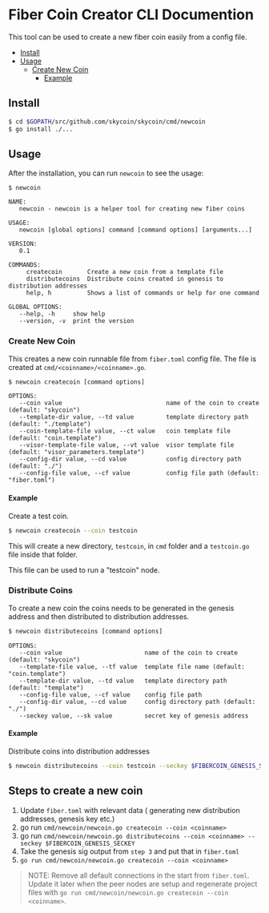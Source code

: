 # Fiber Coin Creator CLI Documention
This tool can be used to create a new fiber coin easily from a config file.
- [Install](#install)
 - [Usage](#usage)
   - [Create New Coin](#create-new-coin)
     - [Example](#example)

## Install

```bash
$ cd $GOPATH/src/github.com/skycoin/skycoin/cmd/newcoin
$ go install ./...
```

## Usage

After the installation, you can run `newcoin` to see the usage:

```
$ newcoin

NAME:
   newcoin - newcoin is a helper tool for creating new fiber coins

USAGE:
   newcoin [global options] command [command options] [arguments...]

VERSION:
   0.1

COMMANDS:
     createcoin       Create a new coin from a template file
     distributecoins  Distribute coins created in genesis to distribution addresses
     help, h          Shows a list of commands or help for one command

GLOBAL OPTIONS:
   --help, -h     show help
   --version, -v  print the version
```

### Create New Coin
This creates a new coin runnable file from `fiber.toml` config file.
The file is created at `cmd/<coinname>/<coinname>.go`.

```bash
$ newcoin createcoin [command options]
```

```
OPTIONS:
   --coin value                             name of the coin to create (default: "skycoin")
   --template-dir value, --td value         template directory path (default: "./template")
   --coin-template-file value, --ct value   coin template file (default: "coin.template")
   --visor-template-file value, --vt value  visor template file (default: "visor_parameters.template")
   --config-dir value, --cd value           config directory path (default: "./")
   --config-file value, --cf value          config file path (default: "fiber.toml")
```

#### Example
Create a test coin.

```bash
$ newcoin createcoin --coin testcoin
```

This will create a new directory, `testcoin`, in `cmd` folder and
a `testcoin.go` file inside that folder.

This file can be used to run a "testcoin" node.

### Distribute Coins
To create a new coin the coins needs to be generated in the genesis address
and then distributed to distribution addresses.

```bash
$ newcoin distributecoins [command options]
```

```
OPTIONS:
   --coin value                       name of the coin to create (default: "skycoin")
   --template-file value, --tf value  template file name (default: "coin.template")
   --template-dir value, --td value   template directory path (default: "template")
   --config-file value, --cf value    config file path
   --config-dir value, --cd value     config directory path (default: "./")
   --seckey value, --sk value         secret key of genesis address
```

#### Example
Distribute coins into distribution addresses

```bash
$ newcoin distributecoins --coin testcoin --seckey $FIBERCOIN_GENESIS_SECKEY
```


## Steps to create a new coin
1. Update `fiber.toml` with relevant data ( generating new distribution addresses, genesis key etc.)
2. go run `cmd/newcoin/newcoin.go createcoin --coin <coinname>`
3. go run `cmd/newcoin/newcoin.go distributecoins --coin <coinname> --seckey $FIBERCOIN_GENESIS_SECKEY`
4. Take the genesis sig output from `step 3` and put that in `fiber.toml`
5. `go run cmd/newcoin/newcoin.go createcoin --coin <coinname>`

> NOTE: Remove all default connections in the start from `fiber.toml`. Update it later when the peer nodes are setup
        and regenerate project files with `go run cmd/newcoin/newcoin.go createcoin --coin <coinname>`.
